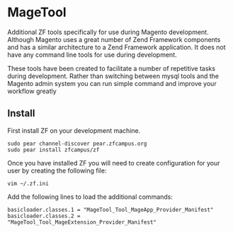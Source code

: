 # MageTool #

Additional ZF tools specifically for use during Magento development. Although Magento uses a great number of Zend Framework components and has a similar architecture to a Zend Framework application. It does not have any command line tools for use during development.

These tools have been created to facilitate a number of repetitive tasks during development. Rather than switching between mysql tools and the Magento admin system you can run simple command and improve your workflow greatly

## Install ##

First install ZF on your development machine.

	sudo pear channel-discover pear.zfcampus.org
	sudo pear install zfcampus/zf
	
Once you have installed ZF you will need to create configuration for your user by creating the following file:

	vim ~/.zf.ini
	
Add the following lines to load the additional commands:

	basicloader.classes.1 = "MageTool_Tool_MageApp_Provider_Manifest"
	basicloader.classes.2 = "MageTool_Tool_MageExtension_Provider_Manifest"
	
